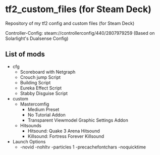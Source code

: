 # tf2_custom_files (for Steam Deck)
Repository of my tf2 config and custom files (for Steam Deck)

Controller-Config: steam://controllerconfig/440/2807979259  (Based on Solarlight's Dualsense Config)
## List of mods
* cfg
  * Scoreboard with Netgraph
  * Crouch jump Script
  * Building Script
  * Eureka Effect Script
  * Stabby Disguise Script
* custom
  * Mastercomfig
    * Medium Preset
    * No Tutorial Addon
    * Transparent Viewmodel Graphic Settings Addon
  * Hitsounds
    * Hitsound: Quake 3 Arena Hitsound
    * Killsound: Fortress Forever Killsound
* Launch Options
  * -novid -nohltv -particles 1 -precachefontchars -noquicktime

